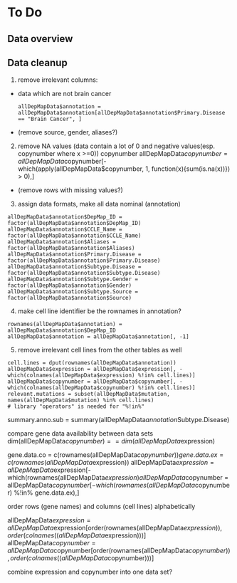 # To Do

## Data overview

## Data cleanup

1.  remove irrelevant columns:

<!-- end list -->

  - data which are not brain
        cancer
    
        allDepMapData$annotation = allDepMapData$annotation[allDepMapData$annotation$Primary.Disease == "Brain Cancer", ]

  - (remove source, gender, aliases?)

<!-- end list -->

2.  remove NA values (data contain a lot of 0 and negative values(esp. copynumber where x >=0))
  copynumber
  allDepMapData$copynumber = allDepMapData$copynumber[-which(apply(allDepMapData$copynumber, 1, function(x){sum(is.na(x))}) > 0),]

<!-- end list -->

  - (remove rows with missing values?)

<!-- end list -->

3.  assign data formats, make all data nominal
    (annotation)

<!-- end list -->

    allDepMapData$annotation$DepMap_ID = factor(allDepMapData$annotation$DepMap_ID)
    allDepMapData$annotation$CCLE_Name = factor(allDepMapData$annotation$CCLE_Name)
    allDepMapData$annotation$Aliases = factor(allDepMapData$annotation$Aliases)
    allDepMapData$annotation$Primary.Disease = factor(allDepMapData$annotation$Primary.Disease)
    allDepMapData$annotation$Subtype.Disease = factor(allDepMapData$annotation$Subtype.Disease)
    allDepMapData$annotation$Subtype.Gender = factor(allDepMapData$annotation$Gender)
    allDepMapData$annotation$Subtype.Source = factor(allDepMapData$annotation$Source)

4.  make cell line identifier be the rownames in
    annotation?

<!-- end list -->

    rownames(allDepMapData$annotation) = allDepMapData$annotation$DepMap_ID
    allDepMapData$annotation = allDepMapData$annotation[, -1]

5.  remove irrelevant cell lines from the other tables as well

<!-- end list -->

    cell.lines = dput(rownames(allDepMapData$annotation))
    allDepMapData$expression = allDepMapData$expression[, -which(colnames(allDepMapData$expression) %!in% cell.lines)]
    allDepMapData$copynumber = allDepMapData$copynumber[, -which(colnames(allDepMapData$copynumber) %!in% cell.lines)]
    relevant.mutations = subset(allDepMapData$mutation, names(allDepMapData$mutation) %in% cell.lines)
    # library "operators" is needed for "%!in%"


summary.anno.sub = summary(allDepMapData$annotation$Subtype.Disease)

compare gene data availability between data sets
dim(allDepMapData$copynumber) == dim(allDepMapData$expression)

gene.data.co = c(rownames(allDepMapData$copynumber))
gene.data.ex = c(rownames(allDepMapData$expression))
allDepMapData$expression = allDepMapData$expression[-which(rownames(allDepMapData$expression) %!in% gene.data.co),]
allDepMapData$copynumber = allDepMapData$copynumber[-which(rownames(allDepMapData$copynumber) %!in% gene.data.ex),]

order rows (gene names) and columns (cell lines) alphabetically

allDepMapData$expression = allDepMapData$expression[order(rownames(allDepMapData$expression)), order(colnames((allDepMapData$expression)))]
allDepMapData$copynumber = allDepMapData$copynumber[order(rownames(allDepMapData$copynumber)), order(colnames((allDepMapData$copynumber)))]

combine expression and copynumber into one data set?